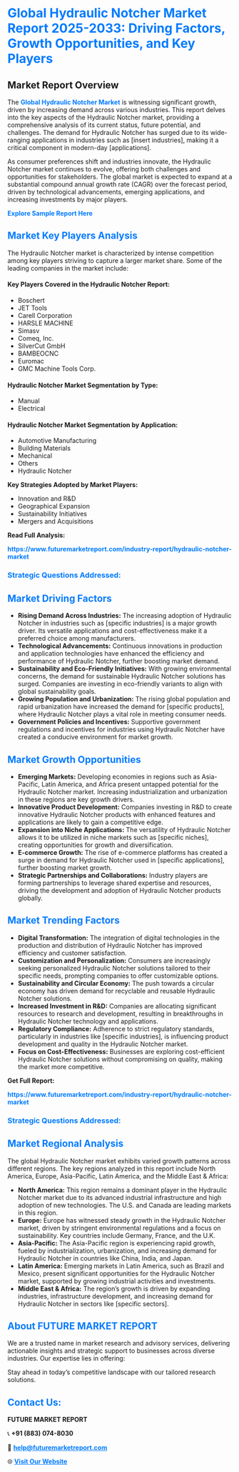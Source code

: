 <h1 style="color: #007BFF;">Global Hydraulic Notcher Market Report 2025-2033: Driving Factors, Growth Opportunities, and Key Players</h1>

<section id="overview">
<h2>Market Report Overview</h2>
<p>The <a href="https://www.futuremarketreport.com/industry-report/hydraulic-notcher-market" style="color: #007BFF; text-decoration: none;"><strong>Global Hydraulic Notcher Market</strong></a> is witnessing significant growth, driven by increasing demand across various industries. This report delves into the key aspects of the Hydraulic Notcher market, providing a comprehensive analysis of its current status, future potential, and challenges. The demand for Hydraulic Notcher has surged due to its wide-ranging applications in industries such as [insert industries], making it a critical component in modern-day [applications].</p>
<p>As consumer preferences shift and industries innovate, the Hydraulic Notcher market continues to evolve, offering both challenges and opportunities for stakeholders. The global market is expected to expand at a substantial compound annual growth rate (CAGR) over the forecast period, driven by technological advancements, emerging applications, and increasing investments by major players.</p>
</section>

<section id="overview">
<p><a href="https://www.futuremarketreport.com/request-sample/reportId=111245" style="color: #007BFF; text-decoration: none;"><strong>Explore Sample Report Here</strong></a></p>
</section>

<section id="key-players">
<h2 style="color: #007BFF;">Market Key Players Analysis</h2>
<p>The Hydraulic Notcher market is characterized by intense competition among key players striving to capture a larger market share. Some of the leading companies in the market include:</p>
<h4>Key Players Covered in the Hydraulic Notcher Report:</h4>
<ul><li>Boschert</li><li>JET Tools</li><li>Carell Corporation</li><li>HARSLE MACHINE</li><li>Simasv</li><li>Comeq, Inc.</li><li>SilverCut GmbH</li><li>BAMBEOCNC</li><li>Euromac</li><li>GMC Machine Tools Corp.</li></ul>
<h4>Hydraulic Notcher Market Segmentation by Type:</h4>
<ul><li>Manual</li><li>Electrical</li></ul>

<h4>Hydraulic Notcher Market Segmentation by Application:</h4>
<ul><li>Automotive Manufacturing</li><li>Building Materials</li><li>Mechanical</li><li>Others</li><li>Hydraulic Notcher</li></ul>
<p><strong>Key Strategies Adopted by Market Players:</strong></p>
<ul>
<li>Innovation and R&D</li>
<li>Geographical Expansion</li>
<li>Sustainability Initiatives</li>
<li>Mergers and Acquisitions</li>
</ul>
</section>

<section>
<p><strong>Read Full Analysis: </strong></p><a href="https://www.futuremarketreport.com/industry-report/hydraulic-notcher-market" style="color: #007BFF; text-decoration: none;"><strong>https://www.futuremarketreport.com/industry-report/hydraulic-notcher-market</strong></a>
<h3 style="color: #007BFF;">Strategic Questions Addressed:</h3>
</section>

<section id="driving-factors">
<h2 style="color: #007BFF;">Market Driving Factors</h2>
<ul>
<li><strong>Rising Demand Across Industries:</strong> The increasing adoption of Hydraulic Notcher in industries such as [specific industries] is a major growth driver. Its versatile applications and cost-effectiveness make it a preferred choice among manufacturers.</li>
<li><strong>Technological Advancements:</strong> Continuous innovations in production and application technologies have enhanced the efficiency and performance of Hydraulic Notcher, further boosting market demand.</li>
<li><strong>Sustainability and Eco-Friendly Initiatives:</strong> With growing environmental concerns, the demand for sustainable Hydraulic Notcher solutions has surged. Companies are investing in eco-friendly variants to align with global sustainability goals.</li>
<li><strong>Growing Population and Urbanization:</strong> The rising global population and rapid urbanization have increased the demand for [specific products], where Hydraulic Notcher plays a vital role in meeting consumer needs.</li>
<li><strong>Government Policies and Incentives:</strong> Supportive government regulations and incentives for industries using Hydraulic Notcher have created a conducive environment for market growth.</li>
</ul>
</section>

<section id="growth-opportunities">
<h2 style="color: #007BFF;">Market Growth Opportunities</h2>
<ul>
<li><strong>Emerging Markets:</strong> Developing economies in regions such as Asia-Pacific, Latin America, and Africa present untapped potential for the Hydraulic Notcher market. Increasing industrialization and urbanization in these regions are key growth drivers.</li>
<li><strong>Innovative Product Development:</strong> Companies investing in R&D to create innovative Hydraulic Notcher products with enhanced features and applications are likely to gain a competitive edge.</li>
<li><strong>Expansion into Niche Applications:</strong> The versatility of Hydraulic Notcher allows it to be utilized in niche markets such as [specific niches], creating opportunities for growth and diversification.</li>
<li><strong>E-commerce Growth:</strong> The rise of e-commerce platforms has created a surge in demand for Hydraulic Notcher used in [specific applications], further boosting market growth.</li>
<li><strong>Strategic Partnerships and Collaborations:</strong> Industry players are forming partnerships to leverage shared expertise and resources, driving the development and adoption of Hydraulic Notcher products globally.</li>
</ul>
</section>

<section id="trending-factors">
<h2 style="color: #007BFF;">Market Trending Factors</h2>
<ul>
<li><strong>Digital Transformation:</strong> The integration of digital technologies in the production and distribution of Hydraulic Notcher has improved efficiency and customer satisfaction.</li>
<li><strong>Customization and Personalization:</strong> Consumers are increasingly seeking personalized Hydraulic Notcher solutions tailored to their specific needs, prompting companies to offer customizable options.</li>
<li><strong>Sustainability and Circular Economy:</strong> The push towards a circular economy has driven demand for recyclable and reusable Hydraulic Notcher solutions.</li>
<li><strong>Increased Investment in R&D:</strong> Companies are allocating significant resources to research and development, resulting in breakthroughs in Hydraulic Notcher technology and applications.</li>
<li><strong>Regulatory Compliance:</strong> Adherence to strict regulatory standards, particularly in industries like [specific industries], is influencing product development and quality in the Hydraulic Notcher market.</li>
<li><strong>Focus on Cost-Effectiveness:</strong> Businesses are exploring cost-efficient Hydraulic Notcher solutions without compromising on quality, making the market more competitive.</li>
</ul>
</section>

<section>
<p><strong>Get Full Report: </strong></p><a href="https://www.futuremarketreport.com/industry-report/hydraulic-notcher-market" style="color: #007BFF; text-decoration: none;"><strong>https://www.futuremarketreport.com/industry-report/hydraulic-notcher-market</strong></a>
<h3 style="color: #007BFF;">Strategic Questions Addressed:</h3>
</section>


<section id="regional-analysis">
<h2 style="color: #007BFF;">Market Regional Analysis</h2>
<p>The global Hydraulic Notcher market exhibits varied growth patterns across different regions. The key regions analyzed in this report include North America, Europe, Asia-Pacific, Latin America, and the Middle East & Africa:</p>
<ul>
<li><strong>North America:</strong> This region remains a dominant player in the Hydraulic Notcher market due to its advanced industrial infrastructure and high adoption of new technologies. The U.S. and Canada are leading markets in this region.</li>
<li><strong>Europe:</strong> Europe has witnessed steady growth in the Hydraulic Notcher market, driven by stringent environmental regulations and a focus on sustainability. Key countries include Germany, France, and the U.K.</li>
<li><strong>Asia-Pacific:</strong> The Asia-Pacific region is experiencing rapid growth, fueled by industrialization, urbanization, and increasing demand for Hydraulic Notcher in countries like China, India, and Japan.</li>
<li><strong>Latin America:</strong> Emerging markets in Latin America, such as Brazil and Mexico, present significant opportunities for the Hydraulic Notcher market, supported by growing industrial activities and investments.</li>
<li><strong>Middle East & Africa:</strong> The region’s growth is driven by expanding industries, infrastructure development, and increasing demand for Hydraulic Notcher in sectors like [specific sectors].</li>
</ul>
</section>

<footer>
<h2 style="color: #007BFF;">About FUTURE MARKET REPORT</h2>
<p>We are a trusted name in market research and advisory services, delivering actionable insights and strategic support to businesses across diverse industries. Our expertise lies in offering:</p>

<p>Stay ahead in today’s competitive landscape with our tailored research solutions.</p>

<h2 style="color: #007BFF;">Contact Us:</h2>
<p><strong>FUTURE MARKET REPORT</strong></p>
<p>📞 <strong>+91 (883) 074-8030</strong></p>
<p>📧 <strong><a href="mailto:help@futuremarketreport.com" style="color: #007BFF;">help@futuremarketreport.com</a></strong></p>
<p>🌐 <strong><a href="https://www.futuremarketreport.com/" style="color: #007BFF;">Visit Our Website</a></strong></p>
</footer>